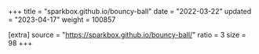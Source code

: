 +++
title = "sparkbox.github.io/bouncy-ball"
date = "2022-03-22"
updated = "2023-04-17"
weight = 100857

[extra]
source = "https://sparkbox.github.io/bouncy-ball/"
ratio = 3
size = 98
+++
